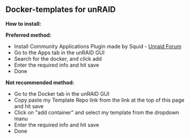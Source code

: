 ## Docker-templates for unRAID

**How to install:**

**Preferred method:**
 - Install Community Applications Plugin made by Squid - [Unraid Forum](https://forums.unraid.net/topic/38582-plug-in-community-applications/)
 - Go to the Apps tab in the unRAID GUI
 - Search for the docker, and click add
 - Enter the required info and hit save
 - Done

**Not recommended method:**
 - Go to the Docker tab in the unRAID GUI
 - Copy paste my Template Repo link from the link at the top of this page and hit save
 - Click on "add container" and select my template from the dropdown manu
 - Enter the required info and hit save
 - Done
 
